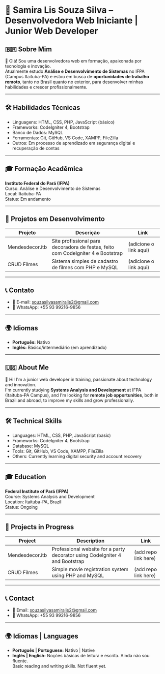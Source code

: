 # 💼 Samira Lis Souza Silva – Desenvolvedora Web Iniciante | Junior Web Developer

## 🇧🇷 Sobre Mim

👋 Olá! Sou uma desenvolvedora web em formação, apaixonada por tecnologia e inovação.  
Atualmente estudo **Análise e Desenvolvimento de Sistemas** no IFPA (Campus Itaituba-PA) e estou em busca de **oportunidades de trabalho remoto**, tanto no Brasil quanto no exterior, para desenvolver minhas habilidades e crescer profissionalmente.

---

## 🛠️ Habilidades Técnicas
- Linguagens: HTML, CSS, PHP, JavaScript (básico)
- Frameworks: CodeIgniter 4, Bootstrap
- Banco de Dados: MySQL
- Ferramentas: Git, GitHub, VS Code, XAMPP, FileZilla
- Outros: Em processo de aprendizado em segurança digital e recuperação de contas

---

## 🎓 Formação Acadêmica
**Instituto Federal do Pará (IFPA)**  
Curso: Análise e Desenvolvimento de Sistemas  
Local: Itaituba-PA  
Status: Em andamento

---

## 📁 Projetos em Desenvolvimento
| Projeto           | Descrição                                                                 | Link                             |
|------------------|---------------------------------------------------------------------------|----------------------------------|
| Mendesdecor.itb  | Site profissional para decoradora de festas, feito com CodeIgniter 4 e Bootstrap | (adicione o link aqui)           |
| CRUD Filmes       | Sistema simples de cadastro de filmes com PHP e MySQL                   | (adicione o link aqui)           |

---

## 📞 Contato
- 📧 E-mail: souzasilvasamiralis2@gmail.com  
- 📱 WhatsApp: +55 93 99216-9856  

---

## 🌍 Idiomas
- **Português:** Nativo  
- **Inglês:** Básico/intermediário (em aprendizado)

---

## 🇺🇸 About Me

👋 Hi! I'm a junior web developer in training, passionate about technology and innovation.  
I'm currently studying **Systems Analysis and Development** at IFPA (Itaituba-PA Campus), and I'm looking for **remote job opportunities**, both in Brazil and abroad, to improve my skills and grow professionally.

---

## 🛠️ Technical Skills
- Languages: HTML, CSS, PHP, JavaScript (basic)
- Frameworks: CodeIgniter 4, Bootstrap
- Database: MySQL
- Tools: Git, GitHub, VS Code, XAMPP, FileZilla
- Others: Currently learning digital security and account recovery

---

## 🎓 Education
**Federal Institute of Pará (IFPA)**  
Course: Systems Analysis and Development  
Location: Itaituba-PA, Brazil  
Status: Ongoing

---

## 📁 Projects in Progress
| Project          | Description                                                           | Link                             |
|------------------|------------------------------------------------------------------------|----------------------------------|
| Mendesdecor.itb  | Professional website for a party decorator using CodeIgniter 4 and Bootstrap | (add repo link here)             |
| CRUD Filmes       | Simple movie registration system using PHP and MySQL               | (add repo link here)             |

---

## 📞 Contact
- 📧 Email: souzasilvasamiralis2@gmail.com  
- 📱 WhatsApp: +55 93 99216-9856  

---

## 🌍 Idiomas | Languages
- **Português | Portuguese:** Nativo | Native
- **Inglês | English:** Noções básicas de leitura e escrita. Ainda não sou fluente.  
  Basic reading and writing skills. Not fluent yet.



